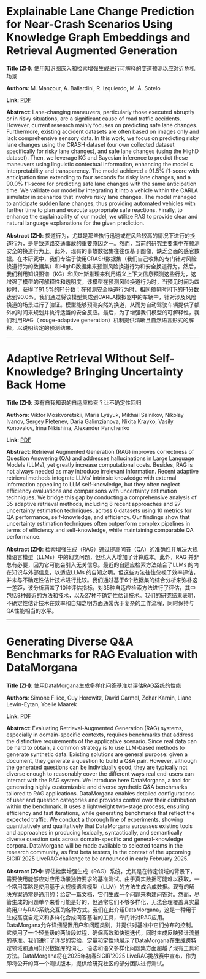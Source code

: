 # Explainable Lane Change Prediction for Near-Crash Scenarios Using Knowledge Graph Embeddings and Retrieval Augmented Generation 

**Title (ZH)**: 使用知识图嵌入和检索增强生成进行可解释的变道预测以应对近危机场景 

**Authors**: M. Manzour, A. Ballardini, R. Izquierdo, M. Á. Sotelo  

**Link**: [PDF](https://arxiv.org/pdf/2501.11560)  

**Abstract**: Lane-changing maneuvers, particularly those executed abruptly or in risky situations, are a significant cause of road traffic accidents. However, current research mainly focuses on predicting safe lane changes. Furthermore, existing accident datasets are often based on images only and lack comprehensive sensory data. In this work, we focus on predicting risky lane changes using the CRASH dataset (our own collected dataset specifically for risky lane changes), and safe lane changes (using the HighD dataset). Then, we leverage KG and Bayesian inference to predict these maneuvers using linguistic contextual information, enhancing the model's interpretability and transparency. The model achieved a 91.5% f1-score with anticipation time extending to four seconds for risky lane changes, and a 90.0% f1-score for predicting safe lane changes with the same anticipation time. We validate our model by integrating it into a vehicle within the CARLA simulator in scenarios that involve risky lane changes. The model managed to anticipate sudden lane changes, thus providing automated vehicles with further time to plan and execute appropriate safe reactions. Finally, to enhance the explainability of our model, we utilize RAG to provide clear and natural language explanations for the given prediction. 

**Abstract (ZH)**: 换道行为，尤其是那些执行迅速或在风险较高的情况下进行的换道行为，是导致道路交通事故的重要原因之一。然而，当前的研究主要集中在预测安全的换道行为上。此外，现有的事故数据集往往仅基于图像，缺乏全面的感官数据。在本研究中，我们专注于使用CRASH数据集（我们自己收集的专门针对风险换道行为的数据集）和HighD数据集来预测风险换道行为和安全换道行为。然后，我们利用知识图谱（KG）和贝叶斯推理来利用语义上下文信息预测这些行为，这增强了模型的可解释性和透明度。该模型在预测风险换道行为时，当预见时间为四秒时，获得了91.5%的F1分数；在预测安全换道行为时，相同预见时间下的F1分数达到90.0%。我们通过将该模型集成到CARLA模拟器中的车辆中，针对涉及风险换道的场景进行了验证。模型能够预测突然的换道，从而为自动驾驶车辆提供了额外的时间来规划并执行适当的安全反应。最后，为了增强我们模型的可解释性，我们利用RAG（ rouge-adaptive generation）机制提供清晰且自然语言形式的解释，以说明给定的预测结果。 

---
# Adaptive Retrieval Without Self-Knowledge? Bringing Uncertainty Back Home 

**Title (ZH)**: 没有自我知识的自适应检索？让不确定性回归 

**Authors**: Viktor Moskvoretskii, Maria Lysyuk, Mikhail Salnikov, Nikolay Ivanov, Sergey Pletenev, Daria Galimzianova, Nikita Krayko, Vasily Konovalov, Irina Nikishina, Alexander Panchenko  

**Link**: [PDF](https://arxiv.org/pdf/2501.12835)  

**Abstract**: Retrieval Augmented Generation (RAG) improves correctness of Question Answering (QA) and addresses hallucinations in Large Language Models (LLMs), yet greatly increase computational costs. Besides, RAG is not always needed as may introduce irrelevant information. Recent adaptive retrieval methods integrate LLMs' intrinsic knowledge with external information appealing to LLM self-knowledge, but they often neglect efficiency evaluations and comparisons with uncertainty estimation techniques. We bridge this gap by conducting a comprehensive analysis of 35 adaptive retrieval methods, including 8 recent approaches and 27 uncertainty estimation techniques, across 6 datasets using 10 metrics for QA performance, self-knowledge, and efficiency. Our findings show that uncertainty estimation techniques often outperform complex pipelines in terms of efficiency and self-knowledge, while maintaining comparable QA performance. 

**Abstract (ZH)**: 检索增强生成（RAG）通过提高问答（QA）的准确性并解决大规模语言模型（LLMs）中的幻觉问题，但也大大增加了计算成本。此外，RAG 并非总有必要，因为它可能会引入无关信息。最近的自适应检索方法结合了LLMs 的内在知识与外部信息，以适应LLMs 的自知之明，但这些方法往往忽视了效率评估，并未与不确定性估计技术进行比较。我们通过基于6个数据集的综合分析来弥补这一差距，该分析涵盖了10种评估指标，对35种自适应检索方法进行了评估，其中包括8种最近的方法和技术，以及27种不确定性估计技术。我们的研究结果表明，不确定性估计技术在效率和自知之明方面通常优于复杂的工作流程，同时保持与QA性能相当的水平。 

---
# Generating Diverse Q&A Benchmarks for RAG Evaluation with DataMorgana 

**Title (ZH)**: 使用DataMorgana生成多样化问答基准以评估RAG系统的性能 

**Authors**: Simone Filice, Guy Horowitz, David Carmel, Zohar Karnin, Liane Lewin-Eytan, Yoelle Maarek  

**Link**: [PDF](https://arxiv.org/pdf/2501.12789)  

**Abstract**: Evaluating Retrieval-Augmented Generation (RAG) systems, especially in domain-specific contexts, requires benchmarks that address the distinctive requirements of the applicative scenario. Since real data can be hard to obtain, a common strategy is to use LLM-based methods to generate synthetic data. Existing solutions are general purpose: given a document, they generate a question to build a Q&A pair. However, although the generated questions can be individually good, they are typically not diverse enough to reasonably cover the different ways real end-users can interact with the RAG system. We introduce here DataMorgana, a tool for generating highly customizable and diverse synthetic Q&A benchmarks tailored to RAG applications. DataMorgana enables detailed configurations of user and question categories and provides control over their distribution within the benchmark. It uses a lightweight two-stage process, ensuring efficiency and fast iterations, while generating benchmarks that reflect the expected traffic. We conduct a thorough line of experiments, showing quantitatively and qualitatively that DataMorgana surpasses existing tools and approaches in producing lexically, syntactically, and semantically diverse question sets across domain-specific and general-knowledge corpora. DataMorgana will be made available to selected teams in the research community, as first beta testers, in the context of the upcoming SIGIR'2025 LiveRAG challenge to be announced in early February 2025. 

**Abstract (ZH)**: 评估检索增强生成（RAG）系统，尤其是在特定领域的背景下，需要使用能够应对应用场景独特要求的基准测试。由于真实数据可能难以获取，一个常用策略是使用基于大规模语言模型（LLM）的方法生成合成数据。现有的解决方案通常是通用的：给定一篇文档，它们生成一个问题来构建问答对。然而，尽管生成的问题单个来看可能是好的，但通常它们不够多样化，无法合理覆盖真实最终用户与RAG系统交互的各种方式。我们在此介绍DataMorgana，这是一种用于生成高度自定义和多样化合成问答基准的工具，专门针对RAG应用。DataMorgana允许详细配置用户和问题类别，并提供对基准中它们分布的控制。它使用了一个轻量级的两阶段过程，确保高效和快速迭代，同时生成反映预计流量的基准。我们进行了详尽的实验，定量和定性地展示了DataMorgana在生成跨特定领域和通用知识数据库的词汇、语法和语义多样化问题集方面超越了现有工具和方法。DataMorgana将在2025年初春SIGIR'2025 LiveRAG挑战赛中宣布，作为即将公开的第一个测试版本，提供给研究社区的部分团队进行测试。 

---
